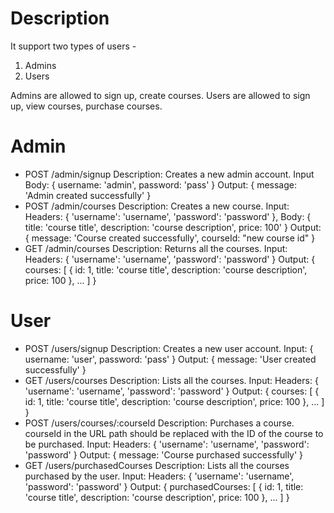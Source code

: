 # Description
It support two types of users -

1. Admins
2. Users

Admins are allowed to sign up, create courses. Users are allowed to sign up, view courses, purchase courses.

# Admin 
- POST /admin/signup Description: Creates a new admin account. Input Body: { username: 'admin', password: 'pass' } Output: { message: 'Admin created successfully' }
- POST /admin/courses Description: Creates a new course. Input: Headers: { 'username': 'username', 'password': 'password' }, Body: { title: 'course title', description: 'course description', price: 100' } Output: { message: 'Course created successfully', courseId: "new course id" }
- GET /admin/courses Description: Returns all the courses. Input: Headers: { 'username': 'username', 'password': 'password' } Output: { courses: [ { id: 1, title: 'course title', description: 'course description', price: 100 }, ... ] }

# User
- POST /users/signup Description: Creates a new user account. Input: { username: 'user', password: 'pass' } Output: { message: 'User created successfully' }
- GET /users/courses Description: Lists all the courses. Input: Headers: { 'username': 'username', 'password': 'password' } Output: { courses: [ { id: 1, title: 'course title', description: 'course description', price: 100 }, ... ] }
- POST /users/courses/:courseId Description: Purchases a course. courseId in the URL path should be replaced with the ID of the course to be purchased. Input: Headers: { 'username': 'username', 'password': 'password' } Output: { message: 'Course purchased successfully' }
- GET /users/purchasedCourses Description: Lists all the courses purchased by the user. Input: Headers: { 'username': 'username', 'password': 'password' } Output: { purchasedCourses: [ { id: 1, title: 'course title', description: 'course description', price: 100 }, ... ] }
